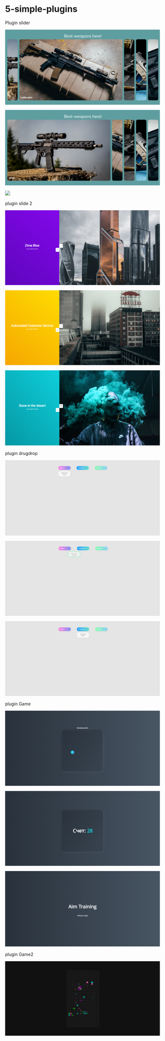 # 5-simple-plugins

Plugin slider

![](images/plugin1/Screenshot_1.png)

![](images/plugin1/Screenshot_2.png)

![](images/plugin1/Screenshot_3.png)

plugin slide 2

![](images/plugin2/Screenshot_1.png)

![](images/plugin2/Screenshot_2.png)

![](images/plugin2/Screenshot_3.png)

plugin drugdrop

![](images/PluginDrugDrop/Screenshot_1.png)

![](images/PluginDrugDrop/Screenshot_2.png)

![](images/PluginDrugDrop/Screenshot_3.png)

plugin Game

![](images/pluginGame/Screenshot_1.png)

![](images/pluginGame/Screenshot_2.png)

![](images/pluginGame/Screenshot_3.png)


plugin Game2

![](images/pluginGame1/Screenshot_4.png)


